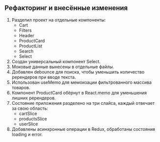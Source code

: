 ## Рефакторинг и внесённые изменения

1. Разделил проект на отдельные компоненты:
   - Cart
   - Filters
   - Header
   - ProductCard
   - ProductList
   - Search
   - Select
2. Создан универсальный компонент Select.
3. Моковые данные вынесены в отдельные файлы.
4. Добавлен debounce для поиска, чтобы уменьшить количество ререндеров при вводе текста.
5. Использован useMemo для мемоизации фильтрованного массива товаров.
6. Компонент ProductCard обёрнут в React.memo для уменьшения лишних ререндеров.
7. Состояние приложения разделено на три слайса, каждый отвечает за свою область:
   - cartSlice
   - productsSlice
   - userSlice
8. Добавлены асинхронные операции в Redux, обработаны состояния loading и error.
